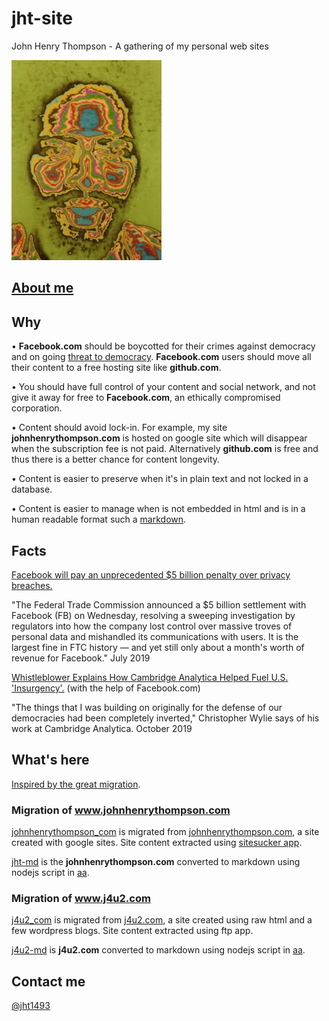# jht-site

John Henry Thompson - A gathering of my personal web sites

[![](jht-md/_/rsrc/1295207567308/the-art-of-learning/reflections/colorized-jht-height=320&width=240.jpg)](http://www.johnhenrythompson.com/the-art-of-learning/reflections/colorized-jht.jpg?attredirects=0)

## [About me](jht-md/README.md)

## Why

• **Facebook.com** should be boycotted for their crimes against democracy and on going [threat to democracy](https://www.npr.org/2019/10/23/772075523/mark-zuckerberg-offers-a-choice-the-facebook-way-or-the-china-way). **Facebook.com** users should move all their content to a free hosting site like **github.com**.

• You should have full control of your content and social network, and not give it away for free to **Facebook.com**, an ethically compromised corporation.

• Content should avoid lock-in. For example, my site **johnhenrythompson.com** is hosted on google site which will disappear when the subscription fee is not paid. Alternatively **github.com** is free and thus there is a better chance for content longevity.

• Content is easier to preserve when it's in plain text and not locked in a database.

• Content is easier to manage when is not embedded in html and is in a human readable format such a [markdown](https://daringfireball.net/projects/markdown/).

## Facts

[Facebook will pay an unprecedented \$5 billion penalty over privacy breaches.](https://www.cnn.com/2019/07/24/tech/facebook-ftc-settlement/index.html)

"The Federal Trade Commission announced a \$5 billion settlement with Facebook (FB) on Wednesday, resolving a sweeping investigation by regulators into how the company lost control over massive troves of personal data and mishandled its communications with users. It is the largest fine in FTC history — and yet still only about a month's worth of revenue for Facebook."
July 2019

[Whistleblower Explains How Cambridge Analytica Helped Fuel U.S. 'Insurgency'.](https://www.npr.org/2019/10/08/768216311/whistleblower-explains-how-cambridge-analytica-helped-fuel-u-s-insurgency) (with the help of Facebook.com)

"The things that I was building on originally for the defense of our democracies had been completely inverted," Christopher Wylie says of his work at Cambridge Analytica.
October 2019

## What's here

[Inspired by the great migration](<https://en.wikipedia.org/wiki/Great_Migration_(African_American)>).

### Migration of www.johnhenrythompson.com

[johnhenrythompson_com](johnhenrythompson_com) is migrated from [johnhenrythompson.com](http://www.johnhenrythompson.com), a site created with google sites. Site content extracted using [sitesucker app](https://ricks-apps.com/osx/sitesucker/).

[jht-md](jht-md/README.md) is the **johnhenrythompson.com** converted to markdown using nodejs script in [aa](aa).

### Migration of www.j4u2.com

[j4u2_com](j4u2_com) is migrated from [j4u2.com](http://j4u2.com), a site created using raw html and a few wordpress blogs. Site content extracted using ftp app.

[j4u2-md](j4u2-md) is **j4u2.com** converted to markdown using nodejs script in [aa](aa).

## Contact me

[@jht1493](https://twitter.com/jht1493)
